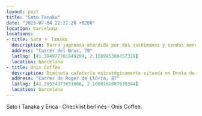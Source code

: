 ```yaml
---
layout: post
title: "Sato Tanaka"
date: "2023-07-04 22:21:20 +0200"
location: barcelona
locations:
- title: Sato ト Tanaka
  description: Barra japonesa atendida por dos sushimanes y sendos menús degustación. Tengo ganas de volver pronto..
  address: "Carrer del Bruc, 79"
  latlng: [41.394977701949294, 2.168945380457328]
  location: barcelona
- title: Onis Coffee
  description: Diminuta cafetería estratégicamente situada en Dreta de l'Eixample.
  address: "Carrer de Roger de Llúria, 87"
  latlng: [41.39524373651066, 2.1660161807639344]
  location: barcelona
---
```


Sato i Tanaka y Erica · Checklist berlinés · Onis Coffee.

